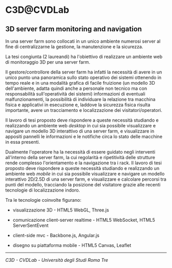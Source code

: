# C3D@CVDLab

## 3D server farm monitoring and navigation
In una server farm sono collocati in un unico ambiente numerosi server al fine di centralizzarne la gestione, la manutenzione e la sicurezza.

La tesi congiunta (2 laureandi) ha l'obiettivo di realizzare un ambiente web di monitoraggio 3D per una server farm.

Il gestore/controllore della server farm ha infatti la necessità di avere in un unico punto una panoramica sullo stato operativo dei sistemi ottenendo in tempo reale e in una modalità grafica di facile fruizione (un modello 3D dell'ambiente, adatta quindi anche a personale non tecnico ma con responsabilità sull'operatività dei sistemi) informazioni di eventuali malfunzionamenti, la possibilità di individuare la relazione tra macchina fisica e applicativi in esecuzione e, laddove la sicurezza fisica risulta importante, avere un tracciamento e localizzazione dei visitatori/operatori.

Il lavoro di tesi proposto deve rispondere a queste necessità studiando e realizzando un ambiente web *desktop* in cui sia possibile visualizzare e navigare un modello 3D interattivo di una server farm, e visualizzare in appositi pannelli le informazioni e le notifiche circa lo stato delle macchine in essa presenti.

Dualmente l'operatore ha la necessità di essere guidato negli interventi all'interno della server farm, la cui regolarità e ripetitività delle strutture rende complesso l'orientamento e la navigazione tra i rack.
Il lavoro di tesi proposto deve rispondere a queste necessità studiando e realizzando un ambiente web *mobile* in cui sia possibile visualizzare e navigare un modello interattivo 2D/2.5D di una server farm, e visualizzare e calcolare percorsi tra punti del modello, tracciando la posizione del visitatore grazie alle recenti tecnologie di localizzazione indoro.

Tra le tecnologie coinvolte figurano:

- visualizzazione 3D - HTML5 WebGL, Three.js

- comunicazione client-server realtime - HTML5 WebSocket, HTML5 ServerSentEvent

- client-side mvc - Backbone.js, Angular.js

- disegno su piattaforma mobile - HTML5 Canvas, Leaflet

***

_C3D - CVDLab - Università degli Studi Roma Tre_